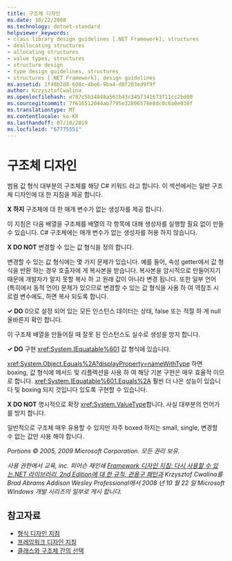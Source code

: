 ```yaml
---
title: 구조체 디자인
ms.date: 10/22/2008
ms.technology: dotnet-standard
helpviewer_keywords:
- class library design guidelines [.NET Framework], structures
- deallocating structures
- allocating structures
- value types, structures
- structure design
- type design guidelines, structures
- structures [.NET Framework], design guidelines
ms.assetid: 1f48b2d8-608c-4be6-9ba4-d8f203ed9f9f
author: KrzysztofCwalina
ms.openlocfilehash: e787c5b34848a561b43c3457341673f11cc2bd00
ms.sourcegitcommit: 7f616512044ab7795e32806578e8dc0c6a0e038f
ms.translationtype: MT
ms.contentlocale: ko-KR
ms.lasthandoff: 07/10/2019
ms.locfileid: "67775551"
---
```

# <a name="struct-design"></a>구조체 디자인
범용 값 형식 대부분의 구조체를 해당 C# 키워드 라고 합니다. 이 섹션에서는 일반 구조체 디자인에 대 한 지침을 제공 합니다.  
  
 **X 하지** 구조체에 대 한 매개 변수가 없는 생성자를 제공 합니다.  
  
 이 지침은 다음 배열을 구조체를 배열의 각 항목에 대해 생성자를 실행할 필요 없이 만들 수 있습니다. C# 구조체에는 매개 변수가 없는 생성자를 허용 하지 않습니다.  
  
 **X DO NOT** 변경할 수 있는 값 형식을 정의 합니다.  
  
 변경할 수 있는 값 형식에는 몇 가지 문제가 있습니다. 예를 들어, 속성 getter에서 값 형식을 반환 하는 경우 호출자에 게 복사본을 받습니다. 복사본을 암시적으로 만들어지기 때문에 개발자가 알지 못할 복사 하 고 원래 값이 아니라 변경 됩니다. 또한 일부 언어 (특히에서 동적 언어) 문제가 있으므로 변경할 수 있는 값 형식을 사용 하 여 역참조 시 로컬 변수에도, 하면 복사 되도록 합니다.  
  
 **✓ DO** 0으로 설정 되어 있는 모든 인스턴스 데이터는 상태, false 또는 적절 하 게 null 올바른지 확인 합니다.  
  
 이 구조체 배열을 만들어질 때 잘못 된 인스턴스도 실수로 생성을 방지 합니다.  
  
 **✓ DO** 구현 <xref:System.IEquatable%601> 값 형식에 있습니다.  
  
 <xref:System.Object.Equals%2A?displayProperty=nameWithType> 하면 boxing, 값 형식에 메서드 및 리플렉션을 사용 하 여 해당 기본 구현은 매우 효율적 이므로 합니다. <xref:System.IEquatable%601.Equals%2A> 훨씬 더 나은 성능이 있습니다 및 boxing 되지 것입니다 있도록 구현할 수 있습니다.  
  
 **X DO NOT** 명시적으로 확장 <xref:System.ValueType>합니다. 사실 대부분의 언어가를 방지 합니다.  
  
 일반적으로 구조체 매우 유용할 수 있지만 자주 boxed 하지는 small, single, 변경할 수 없는 값만 사용 해야 합니다.  
  
 *Portions © 2005, 2009 Microsoft Corporation. 모든 권리 보유.*  
  
 *사용 권한에서 교육, inc. 피어슨 재인쇄 [Framework 디자인 지침: 다시 사용할 수 있는.NET 라이브러리, 2nd Edition에 대 한 규칙, 관용구 패턴과](https://www.informit.com/store/framework-design-guidelines-conventions-idioms-and-9780321545619) Krzysztof Cwalina를 Brad Abrams Addison Wesley Professional에서 2008 년 10 월 22 일 Microsoft Windows 개발 시리즈의 일부로 게시 합니다.*  
  
## <a name="see-also"></a>참고자료

- [형식 디자인 지침](../../../docs/standard/design-guidelines/type.md)
- [프레임워크 디자인 지침](../../../docs/standard/design-guidelines/index.md)
- [클래스와 구조체 간의 선택](../../../docs/standard/design-guidelines/choosing-between-class-and-struct.md)
